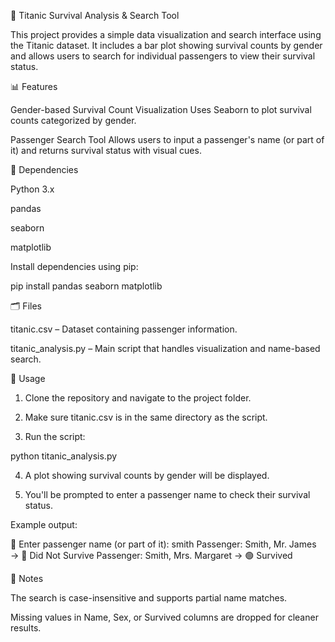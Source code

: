🚢 Titanic Survival Analysis & Search Tool

This project provides a simple data visualization and search interface using the Titanic dataset. It includes a bar plot showing survival counts by gender and allows users to search for individual passengers to view their survival status.

📊 Features

Gender-based Survival Count Visualization
Uses Seaborn to plot survival counts categorized by gender.

Passenger Search Tool
Allows users to input a passenger's name (or part of it) and returns survival status with visual cues.


🧪 Dependencies

Python 3.x

pandas

seaborn

matplotlib


Install dependencies using pip:

pip install pandas seaborn matplotlib



🗂️ Files

titanic.csv – Dataset containing passenger information.

titanic_analysis.py – Main script that handles visualization and name-based search.


🚀 Usage

1. Clone the repository and navigate to the project folder.


2. Make sure titanic.csv is in the same directory as the script.


3. Run the script:



python titanic_analysis.py

4. A plot showing survival counts by gender will be displayed.


5. You'll be prompted to enter a passenger name to check their survival status.



Example output:

🔎 Enter passenger name (or part of it): smith
Passenger:     Smith, Mr. James → 🔴 Did Not Survive
Passenger:     Smith, Mrs. Margaret → 🟢 Survived

📌 Notes

The search is case-insensitive and supports partial name matches.

Missing values in Name, Sex, or Survived columns are dropped for cleaner results.
